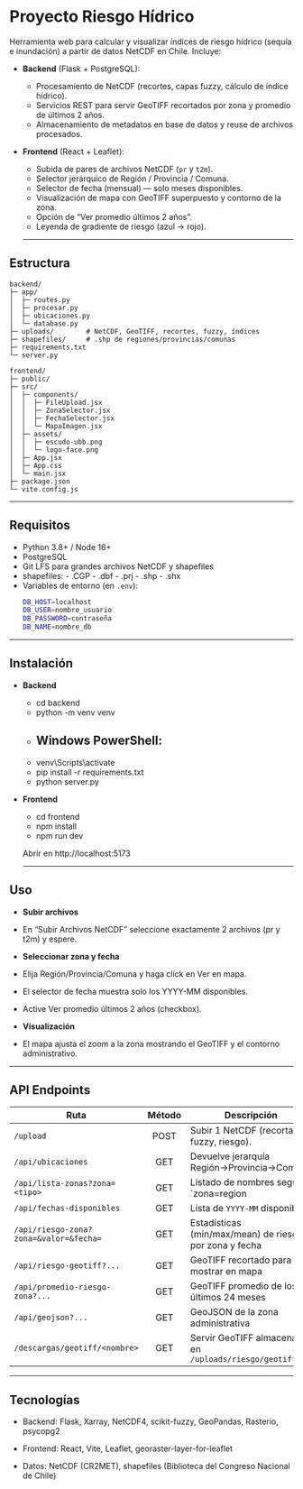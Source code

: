 #  Proyecto Riesgo Hídrico

Herramienta web para calcular y visualizar índices de riesgo hídrico (sequía e inundación) a partir de datos NetCDF en Chile. Incluye:

- **Backend** (Flask + PostgreSQL):  
  - Procesamiento de NetCDF (recortes, capas fuzzy, cálculo de índice hídrico).  
  - Servicios REST para servir GeoTIFF recortados por zona y promedio de últimos 2 años.  
  - Almacenamiento de metadatos en base de datos y reuse de archivos procesados.  

- **Frontend** (React + Leaflet):  
  - Subida de pares de archivos NetCDF (`pr` y `t2m`).  
  - Selector jerárquico de Región / Provincia / Comuna.  
  - Selector de fecha (mensual) — solo meses disponibles.  
  - Visualización de mapa con GeoTIFF superpuesto y contorno de la zona.  
  - Opción de “Ver promedio últimos 2 años”.  
  - Leyenda de gradiente de riesgo (azul → rojo).  

  ---

##  Estructura

```
backend/
├─ app/
│  ├─ routes.py
│  ├─ procesar.py
│  ├─ ubicaciones.py
│  └─ database.py
├─ uploads/        # NetCDF, GeoTIFF, recortes, fuzzy, índices
├─ shapefiles/     # .shp de regiones/provincias/comunas
├─ requirements.txt
└─ server.py

frontend/
├─ public/
├─ src/
│  ├─ components/
│  │  ├─ FileUpload.jsx
│  │  ├─ ZonaSelector.jsx
│  │  ├─ FechaSelector.jsx
│  │  └─ MapaImagen.jsx
│  ├─ assets/
│  │  ├─ escudo-ubb.png
│  │  └─ logo-face.png
│  ├─ App.jsx
│  ├─ App.css
│  └─ main.jsx
├─ package.json
└─ vite.config.js
```

---

##  Requisitos

- Python 3.8+ / Node 16+  
- PostgreSQL  
- Git LFS para grandes archivos NetCDF y shapefiles
- shapefiles: 
      - .CGP
      - .dbf
      - .prj
      - .shp
      - .shx
- Variables de entorno (en `.env`):
  ```bash
  DB_HOST=localhost
  DB_USER=nombre_usuario
  DB_PASSWORD=contraseña
  DB_NAME=nombre_db

---

##  Instalación

- **Backend**
  - cd backend
  - python -m venv venv
  - ## Windows PowerShell:
  - venv\Scripts\activate
  - pip install -r requirements.txt
  - python server.py

- **Frontend**
  - cd frontend
  - npm install
  - npm run dev

  Abrir en http://localhost:5173

  ---

## Uso

 - **Subir archivos**
  - En “Subir Archivos NetCDF” seleccione exactamente 2 archivos (pr y t2m) y espere.

 - **Seleccionar zona y fecha**
  - Elija Región/Provincia/Comuna y haga click en Ver en mapa.
  - El selector de fecha muestra solo los YYYY-MM disponibles.
  - Active Ver promedio últimos 2 años (checkbox).

 - **Visualización**
  - El mapa ajusta el zoom a la zona mostrando el GeoTIFF y el contorno administrativo.

  ---

## API Endpoints

| Ruta                                    | Método | Descripción                                                      |
|-----------------------------------------|:------:|------------------------------------------------------------------|
| `/upload`                               | POST   | Subir 1 NetCDF (recorta, fuzzy, riesgo).                         |
| `/api/ubicaciones`                      | GET    | Devuelve jerarquía Región→Provincia→Comuna                       |
| `/api/lista-zonas?zona=<tipo>`          | GET    | Listado de nombres según `zona=region|provincia|comuna`         |
| `/api/fechas-disponibles`               | GET    | Lista de `YYYY-MM` disponibles                                   |
| `/api/riesgo-zona?zona=&valor=&fecha=` | GET    | Estadísticas (min/max/mean) de riesgo por zona y fecha           |
| `/api/riesgo-geotiff?...`               | GET    | GeoTIFF recortado para mostrar en mapa                           |
| `/api/promedio-riesgo-zona?...`         | GET    | GeoTIFF promedio de los últimos 24 meses                         |
| `/api/geojson?...`                      | GET    | GeoJSON de la zona administrativa                                |
| `/descargas/geotiff/<nombre>`           | GET    | Servir GeoTIFF almacenado en `/uploads/riesgo/geotiff/`          |

 ---

 ## Tecnologías
- Backend: Flask, Xarray, NetCDF4, scikit-fuzzy, GeoPandas, Rasterio, psycopg2

- Frontend: React, Vite, Leaflet, georaster-layer-for-leaflet

- Datos: NetCDF (CR2MET), shapefiles (Biblioteca del Congreso Nacional de Chile)

